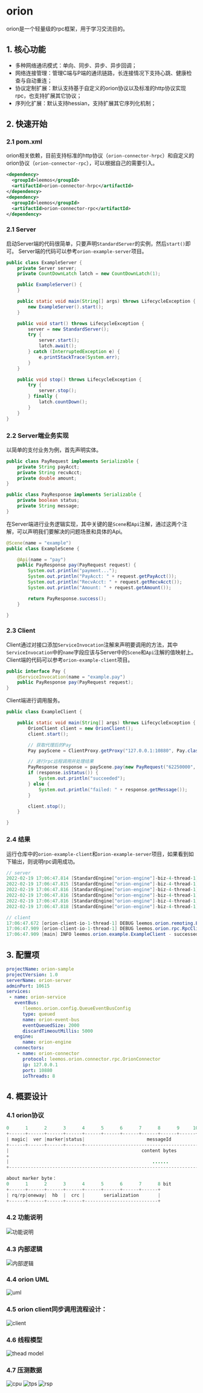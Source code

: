 # orion

orion是一个轻量级的rpc框架，用于学习交流目的。

## 1. 核心功能
* 多种网络通讯模式：单向、同步、异步、异步回调；
* 网络连接管理：管理C端与P端的通讯链路，长连接情况下支持心跳、健康检查与自动重连；
* 协议定制扩展：默认支持基于自定义的orion协议以及标准的http协议实现rpc，也支持扩展其它协议；
* 序列化扩展：默认支持hessian，支持扩展其它序列化机制；

## 2. 快速开始
### 2.1 pom.xml
orion相关依赖，目前支持标准的http协议（`orion-connector-hrpc`）和自定义的orion协议（`orion-connector-rpc`），可以根据自己的需要引入。
```xml
<dependency>
  <groupId>leemos</groupId>
  <artifactId>orion-connector-hrpc</artifactId>
</dependency>
<dependency>
  <groupId>leemos</groupId>
  <artifactId>orion-connector-rpc</artifactId>
</dependency>
```

### 2.1 Server
启动Server端的代码很简单，只要声明`StandardServer`的实例，然后`start()`即可。
Server端的代码可以参考`orion-example-server`项目。
```java
public class ExampleServer {
    private Server server;
    private CountDownLatch latch = new CountDownLatch(1);

    public ExampleServer() {
    }

    public static void main(String[] args) throws LifecycleException {
        new ExampleServer().start();
    }

    public void start() throws LifecycleException {
        server = new StandardServer();
        try {
            server.start();
            latch.await();
        } catch (InterruptedException e) {
            e.printStackTrace(System.err);
        }
    }

    public void stop() throws LifecycleException {
        try {
            server.stop();
        } finally {
            latch.countDown();
        }
    }
}
```

### 2.2 Server端业务实现
以简单的支付业务为例，首先声明实体。
```java
public class PayRequest implements Serializable {
    private String payAcct;
    private String recvAcct;
    private double amount;
}

public class PayResponse implements Serializable {
    private boolean status;
    private String message;
}
```

在Server端进行业务逻辑实现，其中关键的是`Scene`和`Api`注解，通过这两个注解，可以声明我们要解决的问题场景和具体的Api。
```java
@Scene(name = "example")
public class ExampleScene {

    @Api(name = "pay")
    public PayResponse pay(PayRequest request) {
        System.out.println("payment...");
        System.out.println("PayAcct: " + request.getPayAcct());
        System.out.println("RecvAcct: " + request.getRecvAcct());
        System.out.println("Amount: " + request.getAmount());

        return PayResponse.success();
    }

}
```

### 2.3 Client
Client通过对接口添加`ServiceInvocation`注解来声明要调用的方法，其中`ServiceInvocation`中的`name`字段应该与Server中的`Scene`和`Api`注解的值映射上。
Client端的代码可以参考`orion-example-client`项目。
```java
public interface Pay {
    @ServiceInvocation(name = "example.pay")
    public PayResponse pay(PayRequest request);
}
```

Client端进行调用服务。
```java
public class ExampleClient {

    public static void main(String[] args) throws LifecycleException {
        OrionClient client = new OrionClient();
        client.start();

        // 获取代理后的Pay
        Pay payScene = ClientProxy.getProxy("127.0.0.1:10880", Pay.class, client);

        // 进行rpc远程调用并处理结果
        PayResponse response = payScene.pay(new PayRequest("62250000", "62251100", 10.24));
        if (response.isStatus()) {
            System.out.println("succeeded");
        } else {
            System.out.println("failed: " + response.getMessage());
        }

        client.stop();
    }

}
```

### 2.4 结果
运行仓库中的`orion-example-client`和`orion-example-server`项目，如果看到如下输出，则说明rpc调用成功。
```java
// server
2022-02-19 17:06:47.814 [StandardEngine["orion-engine"]-biz-4-thread-1] [INFO ] leemos.orion.valves.LogValve - Business request message received, id=1, serivce=example.pay, parameters=[{"amount":10.24,"payAcct":"62250000","recvAcct":"62251100"}]
2022-02-19 17:06:47.815 [StandardEngine["orion-engine"]-biz-4-thread-1] [INFO ] leemos.orion.example.scene.ExampleScene - payment...
2022-02-19 17:06:47.816 [StandardEngine["orion-engine"]-biz-4-thread-1] [INFO ] leemos.orion.example.scene.ExampleScene - PayAcct: 62250000
2022-02-19 17:06:47.816 [StandardEngine["orion-engine"]-biz-4-thread-1] [INFO ] leemos.orion.example.scene.ExampleScene - RecvAcct: 62251100
2022-02-19 17:06:47.816 [StandardEngine["orion-engine"]-biz-4-thread-1] [INFO ] leemos.orion.example.scene.ExampleScene - Amount: 10.24
2022-02-19 17:06:47.818 [StandardEngine["orion-engine"]-biz-4-thread-1] [INFO ] leemos.orion.valves.LogValve - Business response message sended, id=1, status=SUCCESS, body={"status":true}

// client
17:06:47.672 [orion-client-io-1-thread-1] DEBUG leemos.orion.remoting.BaseRemoting - Request message send success, id=1
17:06:47.909 [orion-client-io-1-thread-1] DEBUG leemos.orion.rpc.RpcClientHandler - Response message received, id=1, status=SUCCESS, body={"status":true}
17:06:47.909 [main] INFO leemos.orion.example.ExampleClient - successed
```

## 3. 配置项
```yml
projectName: orion-sample
projectVersion: 1.0
serverName: orion-server
adminPort: 10615
services: 
 - name: orion-service
   eventBus: 
      !leemos.orion.config.QueueEventBusConfig
      type: queued
      name: orion-event-bus
      eventQueuedSize: 2000
      discardTimeoutMillis: 5000
   engine:
      name: orion-engine
   connectors:
    - name: orion-connector
      protocol: leemos.orion.connector.rpc.OrionConnector
      ip: 127.0.0.1
      port: 10880
      ioThreads: 8
```

## 4. 概要设计
### 4.1 orion协议
```java
0      1      2      3      4      5      6      7      8      9     10     11     12     13     14     15     16 byte
+------+------+------+------+------+------+------+------+------+------+------+------+------+------+------+------+
| magic|  ver |marker|status|                       messageId                       |        dataLength         |
+------+------+------+------+-------------------------------------------------------+---------------------------+
|                                                 content bytes                                                 |
+                                                                                                               |
|                                                     ......                        |           CRC32           |
+---------------------------------------------------------------------------------------------------------------+

about marker byte：
0      1      2      3      4      5      6      7      8 bit
+------+------+------+------+------+------+------+------+
| rq/rp|oneway|  hb  |  crc |       serialization       |
+------+------+------+------+---------------------------+
```

### 4.2 功能说明
![功能说明](https://images.gitee.com/uploads/images/2020/0912/112022_7ac5c7b2_7580843.png "2020-09-12 11-19-39屏幕截图.png")

### 4.3 内部逻辑
![内部逻辑](https://images.gitee.com/uploads/images/2020/0912/112310_16b02055_7580843.png "2020-09-12 11-22-37屏幕截图.png")

### 4.4 orion UML
![uml](https://images.gitee.com/uploads/images/2020/0821/164833_a9d3c59d_7580843.png "orion.png")

### 4.5 orion client同步调用流程设计：
![client](https://images.gitee.com/uploads/images/2020/0821/164919_8db86069_7580843.png "client-call.png")

### 4.6 线程模型
![thead model](https://images.gitee.com/uploads/images/2020/0805/155229_2ce4d3a6_7580843.png "2020-08-05 15-51-13屏幕截图.png")

### 4.7 压测数据
![cpu](https://images.gitee.com/uploads/images/2020/0907/155329_8175637a_7580843.png "cpu.png")
![tps](https://images.gitee.com/uploads/images/2020/0907/155338_7e6ea80b_7580843.png "tps.png")
![rsp](https://images.gitee.com/uploads/images/2020/0907/155347_81269955_7580843.png "rsp-time.png") 
